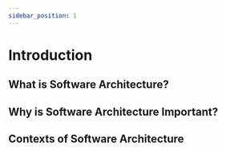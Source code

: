 ```yaml
---
sidebar_position: 1
---
```


# Introduction

## What is Software Architecture?

## Why is Software Architecture Important?

## Contexts of Software Architecture
